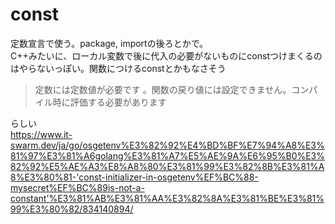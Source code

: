 # const
定数宣言で使う。package, importの後ろとかで。  
C++みたいに、ローカル変数で後に代入の必要がないものにconstつけまくるのはやらないっぽい。関数につけるconstとかもなさそう


>定数には定数値が必要です 。関数の戻り値には設定できません。コンパイル時に評価する必要があります

らしい  
https://www.it-swarm.dev/ja/go/osgetenv%E3%82%92%E4%BD%BF%E7%94%A8%E3%81%97%E3%81%A6golang%E3%81%A7%E5%AE%9A%E6%95%B0%E3%82%92%E5%AE%A3%E8%A8%80%E3%81%99%E3%82%8B%E3%81%A8%E3%80%81-'const-initializer-in-osgetenv%EF%BC%88-mysecret%EF%BC%89is-not-a-constant'%E3%81%AB%E3%81%AA%E3%82%8A%E3%81%BE%E3%81%99%E3%80%82/834140894/
